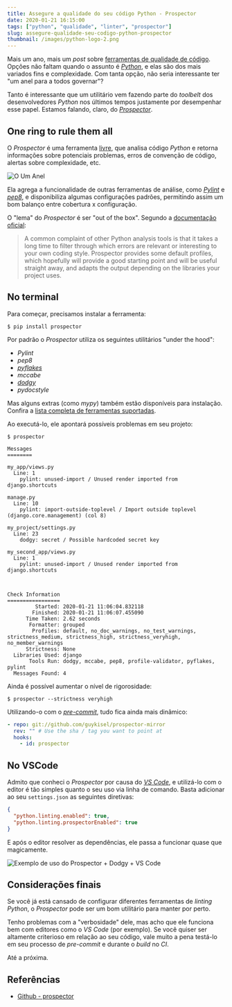 ```yaml
---
title: Assegure a qualidade do seu código Python - Prospector
date: 2020-01-21 16:15:00
tags: ["python", "qualidade", "linter", "prospector"]
slug: assegure-qualidade-seu-codigo-python-prospector
thumbnail: /images/python-logo-2.png
---
```


Mais um ano, mais um _post_ sobre [ferramentas de qualidade de código](/tag/qualidade.html "Leia mais sobre qualidade"). Opções não faltam quando o assunto é [_Python_](/tag/python.html "Leia mais sobre Python"), e elas são dos mais variados fins e complexidade. Com tanta opção, não seria interessante ter "um anel para a todos governar"?

Tanto é interessante que um utilitário vem fazendo parte do _toolbelt_ dos desenvolvedores _Python_ nos últimos tempos justamente por desempenhar esse papel. Estamos falando, claro, do [_Prospector_](https://prospector.readthedocs.io/en/master/ "Leia a documentação oficial").

## One ring to rule them all

O _Prospector_ é uma ferramenta [livre](https://github.com/PyCQA/prospector/blob/master/LICENSE "Confira mais no repositório do projeto"), que analisa código _Python_ e retorna informações sobre potenciais problemas, erros de convenção de código, alertas sobre complexidade, etc.

![O Um Anel](/images/lsp-one-ring.jpeg "Sauron faz um anel para juntar a todos. Bem parecido com a ideia do prospector (lego-lord-of-the-rings.wikia.com)")

Ela agrega a funcionalidade de outras ferramentas de análise, como [_Pylint_](/2011/09/06/assegura-a-qualidade-de-codigo-python-pylint.html "Leia mais sobre o Pylint") e [_pep8_](/2011/08/26/assegure-qualidade-seu-codigo-python-pep.html "Leia mais sobre PEP8"), e disponibiliza algumas configurações padrões, permitindo assim um bom balanço entre cobertura x configuração.

O "lema" do _Prospector_ é ser "out of the box". Segundo a [documentação oficial](https://prospector.readthedocs.io/en/master/ "Leia mais na documentação do Prospector"):

> A common complaint of other Python analysis tools is that it takes a long time to filter through which errors are relevant or interesting to your own coding style. Prospector provides some default profiles, which hopefully will provide a good starting point and will be useful straight away, and adapts the output depending on the libraries your project uses.

## No terminal

Para começar, precisamos instalar a ferramenta:

```text
$ pip install prospector
```

Por padrão o _Prospector_ utiliza os seguintes utilitários "under the hood":

- _Pylint_
- _pep8_
- [_pyflakes_](/2011/10/02/assegure-qualidade-seu-codigo-python-pyflakes.html "Leia mais sobre o Pyflakes")
- _mccabe_
- [_dodgy_](/2019/12/18/assegure-qualidade-seu-codigo-python-dodgy.html "Leia mais sobre o Dodgy")
- _pydocstyle_

Mas alguns extras (como _mypy_) também estão disponíveis para instalação. Confira a [lista completa de ferramentas suportadas](https://prospector.readthedocs.io/en/master/supported_tools.html "Supported Tools").

Ao executá-lo, ele apontará possíveis problemas em seu projeto:

```text
$ prospector

Messages
========

my_app/views.py
  Line: 1
    pylint: unused-import / Unused render imported from django.shortcuts

manage.py
  Line: 10
    pylint: import-outside-toplevel / Import outside toplevel (django.core.management) (col 8)

my_project/settings.py
  Line: 23
    dodgy: secret / Possible hardcoded secret key

my_second_app/views.py
  Line: 1
    pylint: unused-import / Unused render imported from django.shortcuts



Check Information
=================
         Started: 2020-01-21 11:06:04.832118
        Finished: 2020-01-21 11:06:07.455090
      Time Taken: 2.62 seconds
       Formatter: grouped
        Profiles: default, no_doc_warnings, no_test_warnings, strictness_medium, strictness_high, strictness_veryhigh, no_member_warnings
      Strictness: None
  Libraries Used: django
       Tools Run: dodgy, mccabe, pep8, profile-validator, pyflakes, pylint
  Messages Found: 4

```

Ainda é possível aumentar o nível de rigorosidade:

```text
$ prospector --strictness veryhigh
```

Utilizando-o com o [_pre-commit_](https://pre-commit.com/ "pre-commit hooks"), tudo fica ainda mais dinâmico:

```yaml
- repo: git://github.com/guykisel/prospector-mirror
  rev: "" # Use the sha / tag you want to point at
  hooks:
    - id: prospector
```

## No VSCode

Admito que conheci o _Prospector_ por causa do [_VS Code_](/2018/06/04/eu-me-rendo-vscode.html "Eu me rendi ao VS Code"), e utilizá-lo com o editor é tão simples quanto o seu uso via linha de comando. Basta adicionar ao seu `settings.json` as seguintes diretivas:

```json
{
  "python.linting.enabled": true,
  "python.linting.prospectorEnabled": true
}
```

E após o editor resolver as dependências, ele passa a funcionar quase que magicamente.

![Exemplo de uso do Prospector + Dodgy + VS Code](/images/prospector-example.png)

## Considerações finais

Se você já está cansado de configurar diferentes ferramentas de _linting_ _Python_, o _Prospector_ pode ser um bom utilitário para manter por perto.

Tenho problemas com a "verbosidade" dele, mas acho que ele funciona bem com editores como o _VS Code_ (por exemplo). Se você quiser ser altamente criterioso em relação ao seu código, vale muito a pena testá-lo em seu processo de _pre-commit_ e durante o _build_ no _CI_.

Até a próxima.

## Referências

- [Github - prospector](https://github.com/PyCQA/prospector/)
